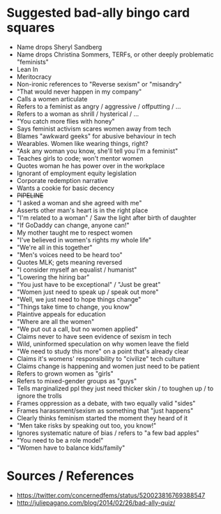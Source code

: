 
# Suggested bad-ally bingo card squares

- Name drops Sheryl Sandberg
- Name drops Christina Sommers, TERFs, or other deeply problematic "feminists"
- Lean In
- Meritocracy
- Non-ironic references to "Reverse sexism" or "misandry"
- "That would never happen in my company"
- Calls a women articulate
- Refers to a feminist as angry / aggressive / offputting / …
- Refers to a woman as shrill / hysterical / …
- "You catch more flies with honey"
- Says feminist activism scares women away from tech
- Blames "awkward geeks" for abusive behaviour in tech
- Wearables. Women like wearing things, right?
- "Ask any woman you know, she'll tell you I'm a feminist"
- Teaches girls to code; won't mentor women
- Quotes woman he has power over in the workplace
- Ignorant of employment equity legislation
- Corporate redemption narrative
- Wants a cookie for basic decency
- ~~PIPELINE~~
- "I asked a woman and she agreed with me"
- Asserts other man's heart is in the right place
- "I'm related to a woman" / Saw the light after birth of daughter
- "If GoDaddy can change, anyone can!"
- My mother taught me to respect women
- "I've believed in women's rights my whole life"
- "We're all in this together"
- "Men's voices need to be heard too"
- Quotes MLK; gets meaning reversed
- "I consider myself an equalist / humanist"
- "Lowering the hiring bar"
- "You just have to be exceptional" / "Just be great"
- "Women just need to speak up / speak out more"
- "Well, we just need to hope things change"
- "Things take time to change, you know"
- Plaintive appeals for education
- "Where are all the women"
- "We put out a call, but no women applied"
- Claims never to have seen evidence of sexism in tech
- Wild, uninformed speculation on why women leave the field
- "We need to study this more" on a point that's already clear
- Claims it's womens' responsibility to "civilize" tech culture
- Claims change is happening and women just need to be patient
- Refers to grown women as "girls"
- Refers to mixed-gender groups as "guys"
- Tells marginalized ppl they just need thicker skin / to toughen up / to ignore the trolls
- Frames oppression as a debate, with two equally valid "sides"
- Frames harassment/sexism as something that "just happens"
- Clearly thinks feminism started the moment they heard of it
- "Men take risks by speaking out too, you know!"
- Ignores systematic nature of bias / refers to "a few bad apples"
- "You need to be a role model"
- "Women have to balance kids/family"


# Sources / References

- https://twitter.com/concernedfems/status/520023816769388547
- http://juliepagano.com/blog/2014/02/26/bad-ally-quiz/
